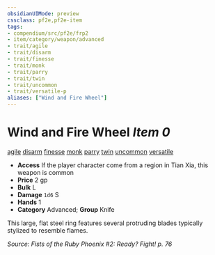 ```yaml
---
obsidianUIMode: preview
cssclass: pf2e,pf2e-item
tags:
- compendium/src/pf2e/frp2
- item/category/weapon/advanced
- trait/agile
- trait/disarm
- trait/finesse
- trait/monk
- trait/parry
- trait/twin
- trait/uncommon
- trait/versatile-p
aliases: ["Wind and Fire Wheel"]
---
```

# Wind and Fire Wheel *Item 0*  
[agile](../../../Rules/traits/agile.md)  [disarm](../../../Rules/traits/disarm.md)  [finesse](../../../Rules/traits/finesse.md)  [monk](../../../Rules/traits/monk.md)  [parry](../../../Rules/traits/parry.md)  [twin](../../../Rules/traits/twin.md)  [uncommon](../../../Rules/traits/uncommon.md)  [versatile <p>](../../../Rules/traits/versatile.md)  

- **Access** If the player character come from a region in Tian Xia, this weapon is common
- **Price** 2 gp
- **Bulk** L
- **Damage** `1d6` S
- **Hands** 1
- **Category** Advanced; **Group** Knife 

This large, flat steel ring features several protruding blades typically stylized to resemble flames.

*Source: Fists of the Ruby Phoenix #2: Ready? Fight! p. 76*